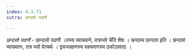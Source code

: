 ```yaml
---
index: 4.3.71
sutra: छन्दसो यदणौ

---
```

_छन्दसो यदणौ_ - छान्दसो यदणौ ।तस्य व्याख्याने, तत्राभवे चे॑ति शेषः । छन्दस्य छान्दस इति । छन्दसां व्याख्यानः, तत्र भवो वेत्यर्थः । द्व्यज्लक्षणस्य वक्ष्यमाणस्य ठकोऽपवादः ।